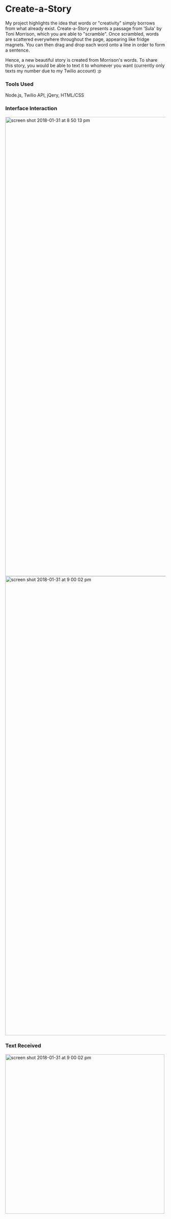 # Create-a-Story
 
My project highlights the idea that words or "creativity" simply borrows from what already exist. Create-a-Story presents a passage from 'Sula' by Toni Morrison, which you are able to "scramble". Once scrambled, words are scattered everywhere throughout the page, appearing like fridge magnets. You can then drag and drop each word onto a line in order to form a sentence. 

Hence, a new beautiful story is created from Morrison's words. To share this story, you would be able to text it to whomever you want (currently only texts my number due to my Twilio account) :p

### Tools Used

Node.js, Twilio API, jQery, HTML/CSS

### Interface Interaction
<img width="1440" alt="screen shot 2018-01-31 at 8 50 13 pm" src="https://user-images.githubusercontent.com/22034616/35664956-14b7b2b2-06f2-11e8-82e0-25135749d41c.png">

<img width="1440" alt="screen shot 2018-01-31 at 9 00 02 pm" src="https://user-images.githubusercontent.com/22034616/35664957-14c5eb16-06f2-11e8-925c-402e27de8029.png">

### Text Received
<img width="500" alt="screen shot 2018-01-31 at 9 00 02 pm" src="https://user-images.githubusercontent.com/22034616/35665048-6da5e2d6-06f2-11e8-8628-1cca0169467d.PNG">
